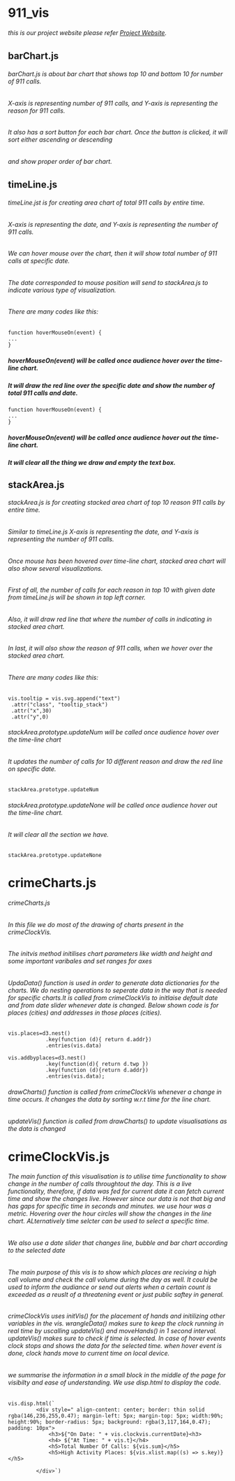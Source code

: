 # 911_vis

###### this is our project website please refer [Project Website](https://docs.google.com/document/d/1zIKXMTH1NQoCNYAJ_7DbDc6q55UoAPUG-M6HuZEYsNE/edit).

## barChart.js
###### barChart.js is about bar chart that shows top 10 and bottom 10 for number of 911 calls. 
###### X-axis is representing number of 911 calls, and Y-axis is representing the reason for 911 calls.
###### It also has a sort button for each bar chart. Once the button is clicked, it will sort either ascending or descending
###### and show proper order of bar chart.

## timeLine.js
###### timeLine.jst is for creating area chart of total 911 calls by entire time. 
###### X-axis is representing the date, and Y-axis is representing the number of 911 calls.
###### We can hover mouse over the chart, then it will show total number of 911 calls at specific date. 
###### The date corresponded to mouse position will send to stackArea.js to indicate various type of visualization.

###### There are many codes like this:
```
function hoverMouseOn(event) {
...
}
```
##### hoverMouseOn(event) will be called once audience hover over the time-line chart.
##### It will draw the red line over the specific date and show the number of total 911 calls and date. 

```
function hoverMouseOn(event) {
...
}
```
##### hoverMouseOn(event) will be called once audience hover out the time-line chart.
##### It will clear all the thing we draw and empty the text box.

## stackArea.js
###### stackArea.js is for creating stacked area chart of top 10 reason 911 calls by entire time.
###### Similar to timeLine.js X-axis is representing the date, and Y-axis is representing the number of 911 calls.
###### Once mouse has been hovered over time-line chart, stacked area chart will also show several visualizations.
###### First of all, the number of calls for each reason in top 10 with given date from timeLine.js will be shown in top left corner.
###### Also, it will draw red line that where the number of calls in indicating in stacked area chart.
###### In last, it will also show the reason of 911 calls, when we hover over the stacked area chart. 

###### There are many codes like this:
```
vis.tooltip = vis.svg.append("text")
 .attr("class", "tooltip_stack")
 .attr("x",30)
 .attr("y",0)
```
###### stackArea.prototype.updateNum will be called once audience hover over the time-line chart
###### It updates the number of calls for 10 different reason and draw the red line on specific date. 
```
stackArea.prototype.updateNum
```
###### stackArea.prototype.updateNone will be called once audience hover out the time-line chart.
###### It will clear all the section we have. 
```
stackArea.prototype.updateNone
```

# crimeCharts.js
###### crimeCharts.js
###### In this file we do most of the drawing of charts present in the crimeClockVis.
###### The initvis method initilises chart parameters like width and height and some important varibales and set ranges for axes
###### UpdaData() function is used in order to generate data dictionaries for the charts. We do nesting operations to seperate data in the way that is needed for specific charts.It is called from crimeClockVis to initlaise default date and from date slider whenever date is changed. Below shown code is for places (cities) and addresses in those places (cities).
```
vis.places=d3.nest()
            .key(function (d){ return d.addr})
            .entries(vis.data)
            
vis.addbyplaces=d3.nest()
            .key(function(d){ return d.twp })
            .key(function (d){return d.addr})
            .entries(vis.data);
```
###### drawCharts() function is called from crimeClockVis whenever a change in time occurs. It changes the data by sorting w.r.t time for the line chart.
###### updateVis() function is called from drawCharts() to update visualisations as the data is changed

# crimeClockVis.js

###### The main function of this visualisation is to utilise time functionality to show change in the number of calls throughtout the day. This is a live functionality, therefore, if data was fed for current date it can fetch current time and show the changes live. However since our data is not that big and has gaps for specific time in seconds and minutes. we use hour was a metric. Hovering over the hour circles will show the changes in the line chart. ALternatively time selcter can be used to select a specific time.

###### We also use a date slider that changes line, bubble and bar chart according to the selected date

###### The main purpose of this vis is to show which places are reciving a high call volume and check the call volume during the day as well. It could be used to inform the audiance or send out alerts when a certain count is exceeded as a reuslt of a threatening event or just public saftey in general.

###### crimeClockVis uses initVis() for the placement of hands and initilizing other variables in the vis. wrangleData() makes sure to keep the clock running in real time by uscalling updateVis() and moveHands() in 1 second interval. updateVis() makes sure to check if time is selected. In case of hover events clock stops and shows the data for the selected time. when hover event is done, clock hands move to current time on local device.

###### we summarise the information in a small block in the middle of the page for visibilty and ease of understanding. We use disp.html to display the code.
```
vis.disp.html(`
         <div style=" align-content: center; border: thin solid rgba(146,236,255,0.47); margin-left: 5px; margin-top: 5px; width:90%; height:90%; border-radius: 5px; background: rgba(3,117,164,0.47); padding: 10px">
             <h3>${"On Date: " + vis.clockvis.currentDate}<h3>
             <h4> ${"At Time: " + vis.t}</h4>   
             <h5>Total Number Of Calls: ${vis.sum}</h5>
             <h5>High Activity Places: ${vis.xlist.map((s) => s.key)}</h5>   
         
         </div>`)
``` 






